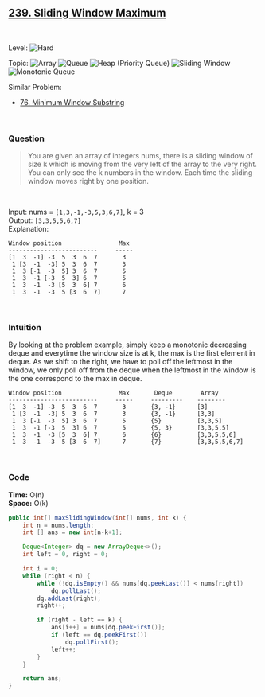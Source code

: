 ## [239. Sliding Window Maximum](https://leetcode.com/problems/sliding-window-maximum/)

<br>

Level:
![Hard](https://img.shields.io/badge/-Hard-e60000)

Topic:
![Array](https://img.shields.io/badge/-Array-66b3ff)
![Queue](https://img.shields.io/badge/-Queue-1a8cff)
![Heap (Priority Queue)](https://img.shields.io/badge/-Heap-0080ff)
![Sliding Window](https://img.shields.io/badge/-Sliding_Window-9966ff)
![Monotonic Queue](https://img.shields.io/badge/-Monotonic_Queue-5500ff)

Similar Problem:

- [76. Minimum Window Substring](0076.md)

<br>

### Question

> You are given an array of integers nums, there is a sliding window of size k which is moving from the very left of the array to the very right. You can only see the k numbers in the window. Each time the sliding window moves right by one position.

<br>

Input: nums = `[1,3,-1,-3,5,3,6,7]`, k = 3  
Output: `[3,3,5,5,6,7]`  
Explanation:

```
Window position                Max
-------------------------     -----
[1  3  -1] -3  5  3  6  7       3
 1 [3  -1  -3] 5  3  6  7       3
 1  3 [-1  -3  5] 3  6  7       5
 1  3  -1 [-3  5  3] 6  7       5
 1  3  -1  -3 [5  3  6] 7       6
 1  3  -1  -3  5 [3  6  7]      7
```

<br>

### Intuition

By looking at the problem example, simply keep a monotonic decreasing deque and everytime the window size is at k, the max is the first element in deque. As we shift to the right, we have to poll off the leftmost in the window, we only poll off from the deque when the leftmost in the window is the one correspond to the max in deque.

```
Window position                Max       Deque        Array
-------------------------     -----     ---------    --------
[1  3  -1] -3  5  3  6  7       3       {3, -1}      [3]
 1 [3  -1  -3] 5  3  6  7       3       {3, -1}      [3,3]
 1  3 [-1  -3  5] 3  6  7       5       {5}          [3,3,5]
 1  3  -1 [-3  5  3] 6  7       5       {5, 3}       [3,3,5,5]
 1  3  -1  -3 [5  3  6] 7       6       {6}          [3,3,5,5,6]
 1  3  -1  -3  5 [3  6  7]      7       {7}          [3,3,5,5,6,7]
```

<br>

### Code

**Time:** O(n)  
**Space:** O(k)

```java
public int[] maxSlidingWindow(int[] nums, int k) {
    int n = nums.length;
    int [] ans = new int[n-k+1];

    Deque<Integer> dq = new ArrayDeque<>();
    int left = 0, right = 0;

    int i = 0;
    while (right < n) {
        while (!dq.isEmpty() && nums[dq.peekLast()] < nums[right])
            dq.pollLast();
        dq.addLast(right);
        right++;

        if (right - left == k) {
            ans[i++] = nums[dq.peekFirst()];
            if (left == dq.peekFirst())
                dq.pollFirst();
            left++;
        }
    }

    return ans;
}
```
